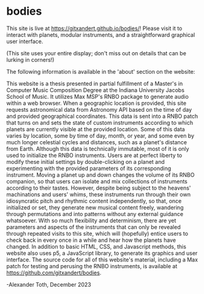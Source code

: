 # bodies

This site is live at https://gitxandert.github.io/bodies/! Please visit it to interact with planets, modular instruments, and a straightforward graphical user interface.

(This site uses your entire display; don't miss out on details that can be lurking in corners!)

The following information is available in the 'about' section on the website:

This website is a thesis presented in partial fulfillment of a Master's in Computer Music Composition Degree at the Indiana University Jacobs School of Music. It utilizes Max MSP's RNBO package to generate audio within a web browser. When a geographic location is provided, this site requests astronomical data from Astronomy API based on the time of day and provided geographical coordinates. This data is sent into a RNBO patch that turns on and sets the state of custom instruments according to which planets are currently visible at the provided location. Some of this data varies by location, some by time of day, month, or year, and some even by much longer celestial cycles and distances, such as a planet's distance from Earth. Although this data is technically immutable, most of it is only used to initialize the RNBO instruments. Users are at perfect liberty to modify these initial settings by double-clicking on a planet and experimenting with the provided parameters of its corresponding instrument. Moving a planet up and down changes the volume of its RNBO companion, so that users can isolate and mix collections of instruments according to their tastes. However, despite being subject to the heavens' machinations and users' whims, these instruments run through their own idiosyncratic pitch and rhythmic content independently, so that, once initialized or set, they generate new musical content freely, wandering through permutations and into patterns without any external guidance whatsoever. With so much flexibility and determinism, there are yet parameters and aspects of the instruments that can only be revealed through repeated visits to this site, which will (hopefully) entice users to check back in every once in a while and hear how the planets have changed. In addition to basic HTML, CSS, and Javascript methods, this website also uses p5, a JavaScript library, to generate its graphics and user interface. The source code for all of this website's material, including a Max patch for testing and perusing the RNBO instruments, is available at https://github.com/gitxandert/bodies.

-Alexander Toth, December 2023
